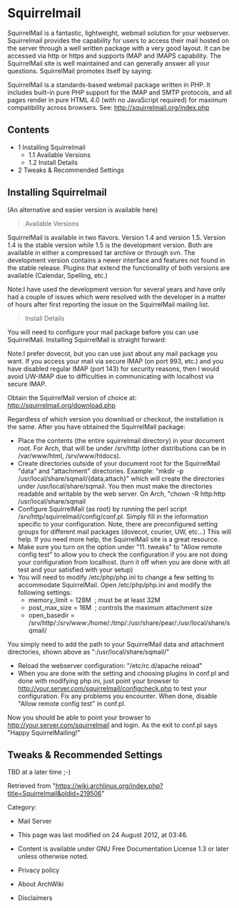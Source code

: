 Squirrelmail
============

SquirrelMail is a fantastic, lightweight, webmail solution for your
webserver. Squirrelmail provides the capability for users to access
their mail hosted on the server through a well written package with a
very good layout. It can be accessed via http or https and supports IMAP
and IMAPS capability. The SquirrelMail site is well maintained and can
generally answer all your questions. SquirrelMail promotes itself by
saying:

SquirrelMail is a standards-based webmail package written in PHP. It
includes built-in pure PHP support for the IMAP and SMTP protocols, and
all pages render in pure HTML 4.0 (with no JavaScript required) for
maximum compatibility across browsers. See:
http://squirrelmail.org/index.php

Contents
--------

-   1 Installing Squirrelmail
    -   1.1 Available Versions
    -   1.2 Install Details
-   2 Tweaks & Recommended Settings

Installing Squirrelmail
-----------------------

(An alternative and easier version is available here)

> Available Versions

SquirrelMail is available in two flavors. Version 1.4 and version 1.5.
Version 1.4 is the stable version while 1.5 is the development version.
Both are available in either a compressed tar archive or through svn.
The development version contains a newer interface and features not
found in the stable release. Plugins that extend the functionality of
both versions are available (Calendar, Spelling, etc.)

Note:I have used the development version for several years and have only
had a couple of issues which were resolved with the developer in a
matter of hours after first reporting the issue on the SquirrelMail
mailing list.

> Install Details

You will need to configure your mail package before you can use
SquirrelMail. Installing SquirrelMail is straight forward:

Note:I prefer dovecot, but you can use just about any mail package you
want. If you access your mail via secure IMAP (on port 993, etc.) and
you have disabled regular IMAP (port 143) for security reasons, then I
would avoid UW-IMAP due to difficulties in communicating with localhost
via secure IMAP.

Obtain the SquirrelMail version of choice at:
http://squirrelmail.org/download.php

Regardless of which version you download or checkout, the installation
is the same. After you have obtained the SquirrelMail package:

-   Place the contents (the entire squirrelmail directory) in your
    document root. For Arch, that will be under /srv/http (other
    distributions can be in /var/www/html, /srv/www/htdocs).
-   Create directories outside of your document root for the
    SquirrelMail "data" and "attachment" directories. Example: "mkdir -p
    /usr/local/share/sqmail/{data,attach}" which will create the
    directories under /usr/local/share/sqmail. You then must make the
    directories readable and writable by the web server. On Arch, "chown
    -R http:http /usr/local/share/sqmail
-   Configure SquirrelMail (as root) by running the perl script
    /srv/http/squirrelmail/config/conf.pl. Simply fill in the
    information specific to your configuration. Note, there are
    preconfigured setting groups for different mail packages (dovecot,
    courier, UW, etc...) This will help. If you need more help, the
    SquirrelMail site is a great resource.
-   Make sure you turn on the option under "11. tweaks" to "Allow remote
    config test" to allow you to check the configuration if you are not
    doing your configuration from localhost. (turn it off when you are
    done with all test and your satisfied with your setup)
-   You will need to modify /etc/php/php.ini to change a few setting to
    accommodate SquirrelMail. Open /etc/php/php.ini and modify the
    following settings:
    -   memory_limit = 128M  ; must be at least 32M
    -   post_max_size = 16M  ; controls the maximum attachment size
    -   open_basedir =
        /srv/http/:/srv/www:/home/:/tmp/:/usr/share/pear/:/usr/local/share/sqmail/

You simply need to add the path to your SquirrelMail data and attachment
directories, shown above as ":/usr/local/share/sqmail/"

-   Reload the webserver configuration: "/etc/rc.d/apache reload"
-   When you are done with the setting and choosing plugins in conf.pl
    and done with modifying php.ini, just point your browser to
    http://your.server.com/squirrelmail/configcheck.php to test your
    configuration. Fix any problems you encounter. When done, disable
    "Allow remote config test" in conf.pl.

Now you should be able to point your browser to
http://your.server.com/squirrelmail and login. As the exit to conf.pl
says "Happy SquirrelMailing!"

Tweaks & Recommended Settings
-----------------------------

TBD at a later time ;-)

Retrieved from
"https://wiki.archlinux.org/index.php?title=Squirrelmail&oldid=219506"

Category:

-   Mail Server

-   This page was last modified on 24 August 2012, at 03:46.
-   Content is available under GNU Free Documentation License 1.3 or
    later unless otherwise noted.
-   Privacy policy
-   About ArchWiki
-   Disclaimers
